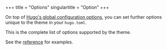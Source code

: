 +++
title = "Options"
singulartitle = "Option"
+++

On top of [Hugo's global configuration options](https://gohugo.io/overview/configuration/), you can set further options unique to the theme in your `hugo.toml`.

This is the complete list of options supported by the theme.

See the [reference](configuration/options/) for examples.
